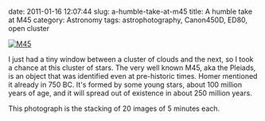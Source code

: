 date: 2011-01-16 12:07:44
slug: a-humble-take-at-m45
title: A humble take at M45
category: Astronomy
tags: astrophotography, Canon450D, ED80, open cluster

[![][1]][1]

I just had a tiny window between a cluster of clouds and the next, so I took a
chance at this cluster of stars. The very well known M45, aka the Pleiads, is
an object that was identified even at pre-historic times. Homer mentioned it
already in 750 BC. It's formed by some young stars, about 100 million years of
age, and it will spread out of existence in about 250 million years.

This photograph is the stacking of 20 images of 5 minutes each.

[1]: |filename|/images/2011_m45_0.jpg "M45"
